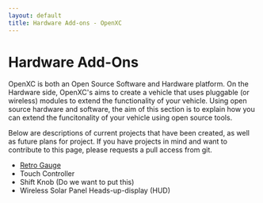 ```yaml
---
layout: default
title: Hardware Add-ons - OpenXC
---
```


<div class="page-header">
    <h1>Hardware Add-Ons</h1>
</div>

OpenXC is both an Open Source Software and Hardware platform. On the Hardware side, OpenXC's aims to create a vehicle that uses pluggable (or wireless) modules to extend the functionality of your vehicle. Using open source hardware and software, the aim of this section is to explain how you can extend the funcitonality of your vehicle using open source tools. 

Below are descriptions of current projects that have been created, as well as future plans for project. If you have projects in mind and want to contribute to this page, please requests a pull access from git.

* [Retro Gauge][gauge]
* Touch Controller
* Shift Knob (Do we want to put this)
* Wireless Solar Panel Heads-up-display (HUD)


[gauge]: /hardware-addons/retro-gauge.html